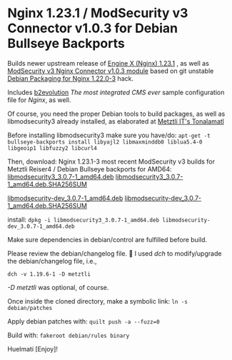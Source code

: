 Nginx 1.23.1 / ModSecurity v3 Connector v1.0.3 for Debian Bullseye Backports
============================================================================

 Builds newer upstream release of [Engine X (Nginx) 1.23.1](https://nginx.org) , as well as
 [ModSecurity v3 Nginx Connector v1.0.3 module](https://github.com/SpiderLabs/ModSecurity-nginx)
 based on git unstable [Debian Packaging for Nginx 1.22.0-3](https://salsa.debian.org/nginx-team/nginx.git) hack.
 
 Includes [b2evolution](https://b2evolution.net) *The most integrated CMS ever* sample configuration file for *Nginx*, as well. 

 Of course, you need the proper Debian tools to build packages, as well as libmodsecurity3 already installed,
 as elaborated at [Metztli IT's Tonalamatl ](https://metztli.blog/nochtli/build-libmodsecurity3-module-and-its)

 Before installing libmodsecurity3 make sure you have/do:
 `apt-get -t bullseye-backports install libyajl2 libmaxminddb0 liblua5.4-0 libgeoip1 libfuzzy2 libcurl4`

 Then, download:
 Nginx 1.23.1-3 most recent ModSecurity v3 builds for Metztli Reiser4 / Debian Bullseye backports for AMD64:
 [libmodsecurity3_3.0.7-1_amd64.deb](https://metztli.it/readOnlyEphemeral/libmodsecurity3_3.0.7-1-for-Bullseye/libmodsecurity3_3.0.7-1_amd64.deb)
 [libmodsecurity3_3.0.7-1_amd64.deb.SHA256SUM](https://metztli.it/readOnlyEphemeral/libmodsecurity3_3.0.7-1-for-Bullseye/libmodsecurity3_3.0.7-1_amd64.deb.SHA256SUM)

 [libmodsecurity-dev_3.0.7-1_amd64.deb](https://metztli.it/readOnlyEphemeral/libmodsecurity3_3.0.7-1-for-Bullseye/libmodsecurity-dev_3.0.7-1_amd64.deb)
 [libmodsecurity-dev_3.0.7-1_amd64.deb.SHA256SUM](https://metztli.it/readOnlyEphemeral/libmodsecurity3_3.0.7-1-for-Bullseye/libmodsecurity-dev_3.0.7-1_amd64.deb.SHA256SUM)

 install:
 `dpkg -i libmodsecurity3_3.0.7-1_amd64.deb libmodsecurity-dev_3.0.7-1_amd64.deb`


 Make sure dependencies in debian/control are fulfilled before build.

 Please review the debian/changelog file.
 :first_quarter_moon_with_face: I used *dch* to modify/upgrade the debian/changelog file, i.e.,

 `dch -v 1.19.6-1 -D metztli`

 *-D metztli* was optional, of course.

 Once inside the cloned directory, make a symbolic link:
 `ln -s debian/patches`

 Apply debian patches with:
 `quilt push -a --fuzz=0`
 
 Build with:
 `fakeroot debian/rules binary`


 Huelmati [Enjoy]!
